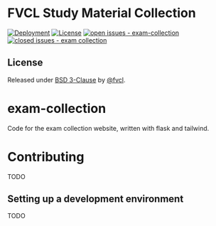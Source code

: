 # FVCL Study Material Collection

[![Deployment](https://github.com/fvcl/exam-collection/workflows/Deployment%20Trigger/badge.svg)](https://github.com/fvcl/exam-collection/actions?query=workflow:"Deployment+Trigger")
[![License](https://img.shields.io/badge/License-BSD-blue)](#license)
[![open issues - exam-collection](https://img.shields.io/github/issues/fvcl/exam-collection)](https://github.com/fvcl/exam-collection/issues)
[![closed issues - exam collection](https://img.shields.io/github/issues-closed/fvcl/exam-collection)](https://github.com/fvcl/exam-collection/issues)


## License

Released under [BSD 3-Clause](/LICENSE) by [@fvcl](https://github.com/fvcl).

# exam-collection
Code for the exam collection website, written with flask and tailwind.

# Contributing
TODO
## Setting up a development environment
TODO
